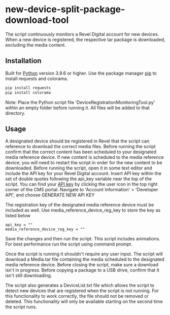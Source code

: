 # new-device-split-package-download-tool
The script continuously monitors a Revel Digital account for new devices. When a new device is registered, the respective tar package is downloaded, excluding the media content.

## Installation

Built for [Python](https://www.python.org/downloads/) version 3.9.6 or higher.
Use the package manager [pip](https://pip.pypa.io/en/stable/) to install requests and colorama.

```bash
pip install requests
pip install colorama
```

Note: Place the Python script file 'DeviceRegistrationMonitoringTool.py' within an empty folder before running it. All files will be added to that directory. 

## Usage
A designated device should be registered in Revel that the script can reference to download the correct media files. Before running the script confirm that the correct content has been scheduled to your designated media reference device. If new content is scheduled to the media reference device, you will need to restart the script in order for the new content to be downloaded. Before running the script, open it in some text editor and include the API key for your Revel Digital account. Insert API key within the set of double quotes following the api_key variable near the top of the script. You can find your [API key](https://as1.reveldigital.com/account/api) by clicking the user icon in the top right corner of the CMS portal. Navigate to 'Account Information' > 'Developer API', and choose GENERATE NEW API KEY

The registration key of the designated media reference device must be included as well. Use media_reference_device_reg_key to store the key as listed below

```
api_key = ""
media_reference_device_reg_key = ""
```

Save the changes and then run the script. This script includes animations. For best performance run the script using command prompt.

Once the script is running it shouldn't require any user input. The script will download a Media.tar file containing the media scheduled to the designated media reference device. Before closing the script, make sure a download isn't in progress. Before copying a package to a USB drive, confirm that it isn't still downloading.

The script also generates a DeviceList.txt file which allows the script to detect new devices that are registered when the script is not running. For this functionality to work correctly, the file should not be removed or deleted. This functionality will only be available starting on the second time the script runs.